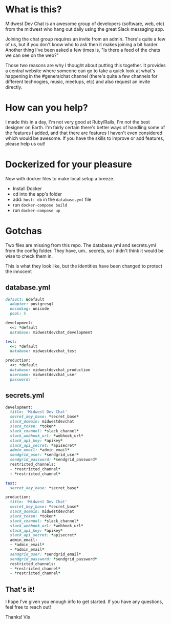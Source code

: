 # What is this?

Midwest Dev Chat is an awesome group of developers (software, web, etc) from the midwest who hang out daily using the great Slack messaging app. 

Joining the chat group requires an invite from an admin. There's quite a few of us, but if you don't know who to ask then it makes joining a bit harder.
Another thing I've been asked a few times is, "Is there a feed of the chats we can see on the web?"

Those two reasons are why I thought about putting this together. It provides a central website where someone can go to take a quick look at what's happening in the #generalchat channel (there's quite a few channels for different technogies, music, meetups, etc) and also request an invite directly. 

# How can you help?
I made this in a day, I'm not very good at Ruby/Rails, I'm not the best designer on Earth. 
I'm fairly certain there's better ways of handling some of the features I added, and that there are features I haven't even considered which would be awesome. 
If you have the skills to improve or add features, please help us out!

# Dockerized for your pleasure
Now with docker files to make local setup a breeze. 

* Install Docker
* cd into the app's folder
* add: `host: db` in the `database.yml` file
* run `docker-compose build`
* run `docker-compose up`

# Gotchas
Two files are missing from this repo. The database.yml and secrets.yml from the config folder.
They have, um.. secrets, so I didn't think it would be wise to check them in. 

This is what they look like, but the identities have been changed to protect the innocent

## database.yml
```ruby
default: &default
  adapter: postgresql
  encoding: unicode
  pool: 5

development:
  <<: *default
  database: midwestdevchat_development

test:
  <<: *default
  database: midwestdevchat_test

production:
  <<: *default
  database: midwestdevchat_production
  username: midwestdevchat_user
  password: ''
```

## secrets.yml
```ruby
development:
  title: 'Midwest Dev Chat'
  secret_key_base: *secret_base*
  slack_domain: midwestdevchat
  slack_token: *token*
  slack_channel: *slack_channel*
  slack_webhook_url: *webhook_url*
  slack_api_key: *apikey*
  slack_api_secret: *apisecret*
  admin_email: *admin_email*
  sendgrid_user: *sendgrid_user*
  sendgrid_password: *sendgrid_password*
  restricted_channels:
  - *restricted_channel*
  - *restricted_channel*

test:
  secret_key_base: *secret_base*

production:
  title: 'Midwest Dev Chat'
  secret_key_base: *secret_base*
  slack_domain: midwestdevchat
  slack_token: *token*
  slack_channel: *slack_channel*
  slack_webhook_url: *webhook_url*
  slack_api_key: *apikey*
  slack_api_secret: *apisecret*  
  admin_email:
  - *admin_email*
  - *admin_email*
  sendgrid_user: *sendgrid_email*
  sendgrid_password: *sendgrid_password*
  restricted_channels:
  - *restricted_channel*
  - *restricted_channel*
```

## That's it!

I hope I've given you enough info to get started. 
If you have any questions, feel free to reach out!

Thanks!
Vis

